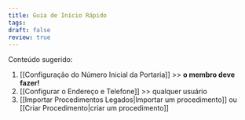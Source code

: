 ```yaml
---
title: Guia de Início Rápido
tags: 
draft: false
review: true
---
```

Conteúdo sugerido:
1. [[Configuração do Número Inicial da Portaria]] >> **o membro deve fazer!**
2. [[Configurar o Endereço e Telefone]] >> qualquer usuário
3. [[Importar Procedimentos Legados|Importar um procedimento]] ou [[Criar Procedimento|criar um procedimento]]